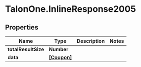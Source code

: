 # TalonOne.InlineResponse2005

## Properties

Name | Type | Description | Notes
------------ | ------------- | ------------- | -------------
**totalResultSize** | **Number** |  | 
**data** | [**[Coupon]**](Coupon.md) |  | 


